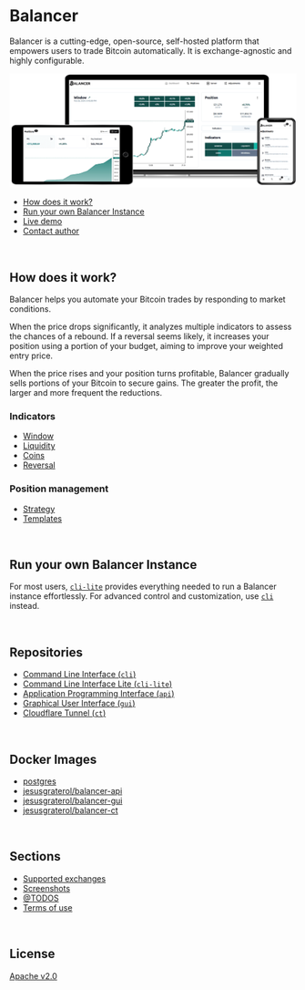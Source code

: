 # Balancer

Balancer is a cutting-edge, open-source, self-hosted platform that empowers users to trade Bitcoin automatically. It is exchange-agnostic and highly configurable.

![Cross-device](assets/cross-device.png)

- [How does it work?](#how-does-it-work)
- [Run your own Balancer Instance](#run-your-own-balancer-instance)
- [Live demo](https://balancer.jesusgraterol.dev/)
- [Contact author](mailto:jesusgraterol.dev@protonmail.com)

<br/>

## How does it work?

Balancer helps you automate your Bitcoin trades by responding to market conditions.

When the price drops significantly, it analyzes multiple indicators to assess the chances of a rebound. If a reversal seems likely, it increases your position using a portion of your budget, aiming to improve your weighted entry price.

When the price rises and your position turns profitable, Balancer gradually sells portions of your Bitcoin to secure gains. The greater the profit, the larger and more frequent the reductions.

### Indicators

- [Window](sections/indicators/window/index.md)
- [Liquidity](sections/indicators/liquidity/index.md)
- [Coins](sections/indicators/coins/index.md)
- [Reversal](sections/indicators/reversal/index.md)

### Position management

- [Strategy](sections/position-management/strategy/index.md)
- [Templates](sections/position-management/templates/index.md)

<br/>

## Run your own Balancer Instance

For most users, [`cli-lite`](https://github.com/bitcoin-balancer/cli-lite) provides everything needed to run a Balancer instance effortlessly. For advanced control and customization, use [`cli`](https://github.com/bitcoin-balancer/cli) instead.

<br/>

## Repositories

- [Command Line Interface (`cli`)](https://github.com/bitcoin-balancer/cli)
- [Command Line Interface Lite (`cli-lite`)](https://github.com/bitcoin-balancer/cli-lite)
- [Application Programming Interface (`api`)](https://github.com/bitcoin-balancer/api)
- [Graphical User Interface (`gui`)](https://github.com/bitcoin-balancer/gui)
- [Cloudflare Tunnel (`ct`)](https://github.com/bitcoin-balancer/ct)

<br/>

## Docker Images

- [postgres](https://hub.docker.com/_/postgres)
- [jesusgraterol/balancer-api](https://hub.docker.com/r/jesusgraterol/balancer-api)
- [jesusgraterol/balancer-gui](https://hub.docker.com/r/jesusgraterol/balancer-gui)
- [jesusgraterol/balancer-ct](https://hub.docker.com/r/jesusgraterol/balancer-ct)

<br/>

## Sections

- [Supported exchanges](./sections/supported-exchanges/index.md)
- [Screenshots](./sections/screenshots/index.md)
- [@TODOS](./sections/todos/index.md)
- [Terms of use](./sections/terms-of-use/index.md)

<br/>

## License

[Apache v2.0](https://www.apache.org/licenses/LICENSE-2.0)
